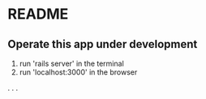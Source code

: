 # README


## Operate this app under development

1. run 'rails server' in the terminal
2. run 'localhost:3000' in the browser

.
.
.


